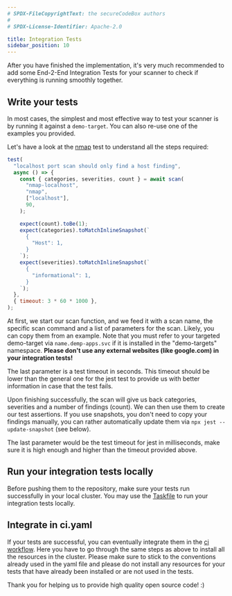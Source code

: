 ```yaml
---
# SPDX-FileCopyrightText: the secureCodeBox authors
#
# SPDX-License-Identifier: Apache-2.0

title: Integration Tests
sidebar_position: 10
---
```


After you have finished the implementation, it's very much recommended to add some End-2-End Integration Tests
for your scanner to check if everything is running smoothly together.

## Write your tests

In most cases, the simplest and most effective way
to test your scanner is by running it against a `demo-target`. You can also re-use one of the examples you provided.

Let's have a look at the [nmap](https://github.com/secureCodeBox/secureCodeBox/blob/main/scanners/nmap/integration-tests/nmap.test.js) test to understand all the steps required:

```javascript
test(
  "localhost port scan should only find a host finding",
  async () => {
    const { categories, severities, count } = await scan(
      "nmap-localhost",
      "nmap",
      ["localhost"],
      90,
    );

    expect(count).toBe(1);
    expect(categories).toMatchInlineSnapshot(`
      {
        "Host": 1,
      }
    `);
    expect(severities).toMatchInlineSnapshot(`
      {
        "informational": 1,
      }
    `);
  },
  { timeout: 3 * 60 * 1000 },
);
```

At first, we start our scan function, and we feed it with a scan name, the specific scan command and a list of parameters
for the scan. Likely, you can copy them from an example. Note that you must refer to your targeted demo-target via
`name.demp-apps.svc` if it is installed in the "demo-targets" namespace.
**Please don't use any external websites (like google.com) in your integration tests!**

The last parameter is a test timeout in seconds. This timeout should be lower than the general one for the jest test
to provide us with better information in case that the test fails.

Upon finishing successfully, the scan will give us back categories, severities and a number of findings (count).
We can then use them to create our test assertions. If you use snapshots, you don't need to copy your findings manually,
you can rather automatically update them via `npx jest --update-snapshot` (see below).

The last parameter would be the test timeout for jest in milliseconds, make sure it is high enough and
higher than the timeout provided above.

## Run your integration tests locally

Before pushing them to the repository, make sure your tests run successfully in your local cluster. You may use the [Taskfile](/docs/contributing/integrating-a-scanner/taskfile) to run your integration tests locally.

## Integrate in ci.yaml

If your tests are successful, you can eventually integrate them in the [ci workflow](https://github.com/secureCodeBox/secureCodeBox/blob/main/.github/workflows/ci.yaml#L414). Here you have to go through the
same steps as above to install all the resources in the cluster. Please make sure to stick to the conventions
already used in the yaml file and please do not install any resources for your tests that have already been installed
or are not used in the tests.

Thank you for helping us to provide high quality open source code! :)
